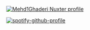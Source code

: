  [![Mehd1Ghaderi Nuxter profile](https://nuxters.nuxt.com/card/Mehd1Ghaderi/og.png)](https://nuxters.nuxt.com/Mehd1Ghaderi)


 [![spotify-github-profile](https://spotify-github-profile.kittinanx.com/api/view?uid=31s7e6wib2r3ypf4nnxciebrywzq&cover_image=true&theme=default&show_offline=false&background_color=121212&interchange=false)](https://github.com/kittinan/spotify-github-profile)
 

